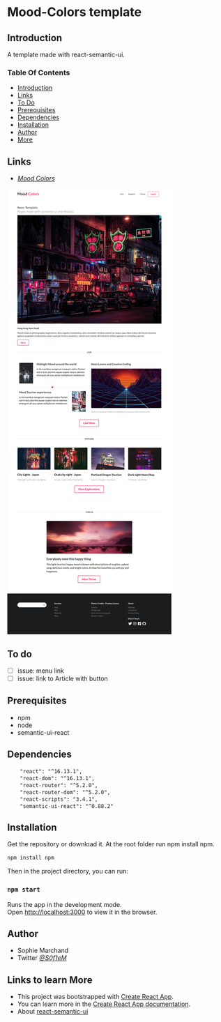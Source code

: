 
# Mood-Colors template

## Introduction

A template made with react-semantic-ui.

### Table Of Contents
* [Introduction](#intro)
* [Links](#links)
* [To Do](#todo)
* [Prerequisites](#prerequisites)
* [Dependencies](#dependencies)
* [Installation](#setup)
* [Author](#author)
* [More](#links)

## Links<a name="links"></a>

* *[Mood Colors](https://moodcolors.surge.sh/)*

![neon-template](/public/Screenshot_moodcolors.jpg)

## To do<a name="todo"></a>

- [ ]  issue: menu link
- [ ]  issue: link to Article with button

## Prerequisites<a name="prerequisites"></a> 
* npm
* node
* semantic-ui-react

## Dependencies<a name="dependencies"></a>

```
    "react": "^16.13.1",
    "react-dom": "^16.13.1",
    "react-router": "^5.2.0",
    "react-router-dom": "^5.2.0",
    "react-scripts": "3.4.1",
    "semantic-ui-react": "^0.88.2"

```
## Installation<a name="setup"></a>

Get the repository or download it.
At the root folder run npm install npm.

```bash
npm install npm
```
Then in the project directory, you can run:

### `npm start`

Runs the app in the development mode.<br />
Open [http://localhost:3000](http://localhost:3000) to view it in the browser.

## Author<a name="author"></a>

* Sophie Marchand
* Twitter *[@S0f1eM](https://twitter.com/S0f1eM)* 

## Links to learn More<a name="links"></a>

* This project was bootstrapped with [Create React App](https://github.com/facebook/create-react-app).
* You can learn more in the [Create React App documentation](https://facebook.github.io/create-react-app/docs/getting-started).
* About [react-semantic-ui](https://react.semantic-ui.com/)

